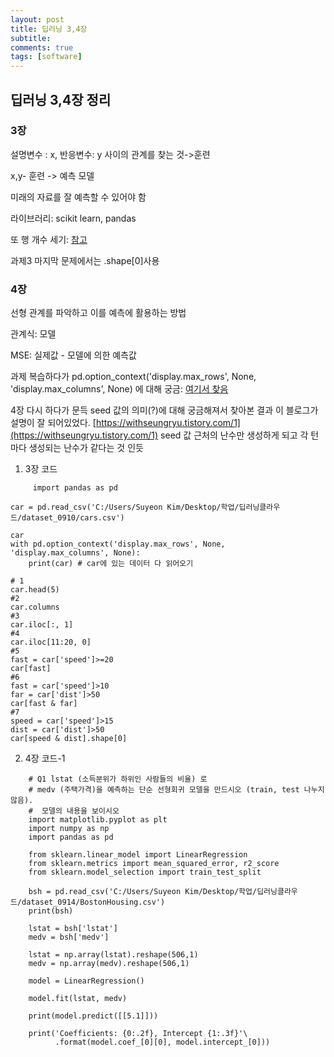```yaml
---
layout: post
title: 딥러닝 3,4장
subtitle: 
comments: true
tags: [software]
---
```


## 딥러닝 3,4장 정리

### 3장

설명변수 : x,   반응변수: y 사이의 관계를 찾는 것->훈련

x,y- 훈련 -> 예측 모델

미래의 자료를 잘 예측할 수 있어야 함

라이브러리: scikit learn, pandas

또 행 개수 세기:
[참고](https://rfriend.tistory.com/450)

과제3 마지막 문제에서는 .shape[0]사용
### 4장
선형 관계를 파악하고 이를 예측에 활용하는 방법

관계식: 모델

MSE: 실제값 - 모델에 의한 예측값

과제 복습하다가 pd.option_context('display.max_rows', None, 'display.max_columns', None) 에 대해 궁금:  [여기서 찾음](https://wikidocs.net/75844)

4장 다시 하다가 문득 seed 값의 의미(?)에 대해 궁금해져서 찾아본 결과 이 블로그가 설명이 잘 되어있었다. [https://withseungryu.tistory.com/1](https://withseungryu.tistory.com/1)
seed 값 근처의 난수만 생성하게 되고 각 턴 마다 생성되는 난수가 같다는 것 인듯


1. 3장 코드
    
```
     import pandas as pd 

car = pd.read_csv('C:/Users/Suyeon Kim/Desktop/학업/딥러닝클라우드/dataset_0910/cars.csv')

car
with pd.option_context('display.max_rows', None, 'display.max_columns', None):
    print(car) # car에 있는 데이터 다 읽어오기
    
# 1
car.head(5)
#2
car.columns
#3
car.iloc[:, 1]
#4
car.iloc[11:20, 0]
#5
fast = car['speed']>=20
car[fast]
#6
fast = car['speed']>10
far = car['dist']>50
car[fast & far]
#7
speed = car['speed']>15
dist = car['dist']>50
car[speed & dist].shape[0]
```
 
 2. 4장 코드-1

```
    # Q1 lstat (소득분위가 하위인 사람들의 비율) 로 
    # medv (주택가격)을 예측하는 단순 선형회귀 모델을 만드시오 (train, test 나누지 않음).
    #  모델의 내용을 보이시오
    import matplotlib.pyplot as plt
    import numpy as np
    import pandas as pd
    
    from sklearn.linear_model import LinearRegression 
    from sklearn.metrics import mean_squared_error, r2_score
    from sklearn.model_selection import train_test_split
    
    bsh = pd.read_csv('C:/Users/Suyeon Kim/Desktop/학업/딥러닝클라우드/dataset_0914/BostonHousing.csv')
    print(bsh)
    
    lstat = bsh['lstat']
    medv = bsh['medv']
    
    lstat = np.array(lstat).reshape(506,1)
    medv = np.array(medv).reshape(506,1)
    
    model = LinearRegression()
    
    model.fit(lstat, medv)
    
    print(model.predict([[5.1]]))
    
    print('Coefficients: {0:.2f}, Intercept {1:.3f}'\
          .format(model.coef_[0][0], model.intercept_[0]))

```

